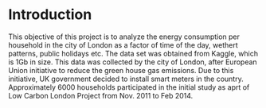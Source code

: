 # Introduction

This objective of this project is to analyze the energy consumption per household in the city of London as a factor of time of the day, wethert patterns, public holidays etc. 
The data set was obtained from Kaggle, which is 1Gb in size. This data was collected by the city of London, after European Union initiative to reduce the green house gas emissions. Due to this initiative, UK government decided to install smart meters in the country. Approximately 6000 households participated in the initial study as aprt of Low Carbon London Project from Nov. 2011 to Feb 2014. 

